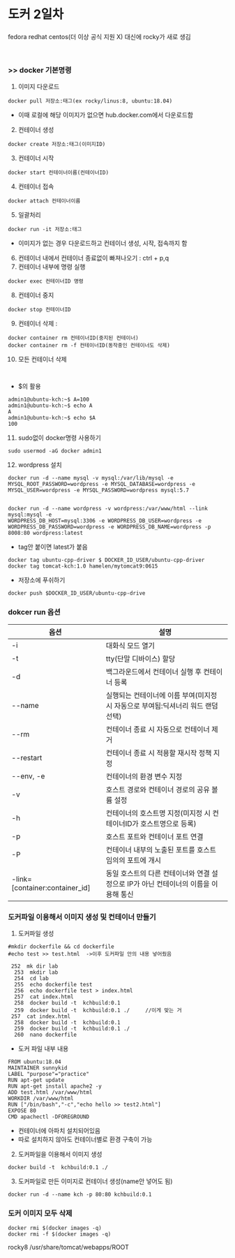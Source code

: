 # 도커 2일차

###
fedora
redhat
centos(더 이상 공식 지원 X) 대신에  rocky가 새로 생김

<br>

### >> docker 기본명령
1. 이미지 다운로드
```
docker pull 저장소:태그(ex rocky/linus:8, ubuntu:18.04)
```
   - 이때 로컬에 해당 이미지가 없으면 hub.docker.com에서 다운로드함
2. 컨테이너 생성 
```
docker create 저장소:태그(이미지ID)
```
3. 컨테이너 시작 
```
docker start 컨테이너이름(컨테이너ID)
```
4. 컨테이너 접속
```   
docker attach 컨테이너이름 
```
5. 일괄처리
``` 
docker run -it 저장소:태그 
```
 - 이미지가 없는 경우 다운로드하고 컨테이너 생성, 시작, 접속까지 함
6. 컨테이너 내에서 컨테이너 종료없이 빠져나오기 : ctrl + p,q
7. 컨테이너 내부에 명령 실행
``` 
docker exec 컨테이너ID 명령
```
8. 컨테이너 중지
```
docker stop 컨테이너ID
```
9.  컨테이너 삭제 : 
```
docker container rm 컨테이너ID(중지된 컨테이너)
docker container rm -f 컨테이너ID(동작중인 컨테이너도 삭제)
```
10.  모든 컨테이너 삭제
```


```

* $의 활용
```
admin1@ubuntu-kch:~$ A=100
admin1@ubuntu-kch:~$ echo A
A
admin1@ubuntu-kch:~$ echo $A
100
```

11. sudo없이 docker명령 사용하기
```
sudo usermod -aG docker admin1
```

12. wordpress 설치
```
docker run -d --name mysql -v mysql:/var/lib/mysql -e 
MYSQL_ROOT_PASSWORD=wordpress -e MYSQL_DATABASE=wordpress -e 
MYSQL_USER=wordpress -e MYSQL_PASSWORD=wordpress mysql:5.7


docker run -d --name wordpress -v wordpress:/var/www/html --link mysql:mysql -e 
WORDPRESS_DB_HOST=mysql:3306 -e WORDPRESS_DB_USER=wordpress -e 
WORDPRESS_DB_PASSWORD=wordpress -e WORDPRESS_DB_NAME=wordpress -p 
8008:80 wordpress:latest
```

* tag안 붙이면 latest가 붙음 
```
docker tag ubuntu-cpp-driver $ DOCKER_ID_USER/ubuntu-cpp-driver
docker tag tomcat-kch:1.0 hamelen/mytomcat9:0615
```

* 저장소에 푸쉬하기
```
docker push $DOCKER_ID_USER/ubuntu-cpp-drive
```



### dokcer run 옵션
옵션|설명
---|---
-i |대화식 모드 열기
-t |tty(단말 디바이스) 할당
-d | 백그라운드에서 컨테이너 실행 후 컨테이너 등록
--name | 실행되는 컨테이너에 이름 부여(미지정 시 자동으로 부여됨:딕셔너리 워드 랜덤 선택)
--rm | 컨테이너 종료 시 자동으로 컨테이너 제거
--restart | 컨테이너 종료 시 적용할 재시작 정책 지정
--env, -e |컨테이너의 환경 변수 지정
-v |호스트 경로와 컨테이너 경로의 공유 볼륨 설정
-h | 컨테이너의 호스트명 지정(미지정 시 컨테이너ID가 호스트명으로 등록)
-p | 호스트 포트와 컨테이너 포트 연결
-P | 컨테이너 내부의 노출된 포트를 호스트 임의의 포트에 개시
-link=[container:container_id] | 동일 호스트의 다른 컨테이너와 연결 설정으로 IP가 아닌 컨테이너의 이름을 이용해 통신


### 도커파일 이용해서 이미지 생성 및 컨테이너 만들기

1. 도커파일 생성
```
#mkdir dockerfile && cd dockerfile
#echo test >> test.html  ->이후 도커파일 안의 내용 넣어줬음
```
```
 252  mk dir lab
  253  mkdir lab
  254  cd lab
  255  echo dockerfile test
  256  echo dockerfile test > index.html
  257  cat index.html
  258  docker build -t  kchbuild:0.1
  259  docker build -t  kchbuild:0.1 ./     //이게 맞는 거
 257  cat index.html
  258  docker build -t  kchbuild:0.1
  259  docker build -t  kchbuild:0.1 ./
  260  nano dockerfile
```
* 도커 파일 내부 내용
```
FROM ubuntu:18.04
MAINTAINER sunnykid
LABEL "purpose"="practice"
RUN apt-get update
RUN apt-get install apache2 -y
ADD test.html /var/www/html
WORKDIR /var/www/html
RUN ["/bin/bash","-c","echo hello >> test2.html"]
EXPOSE 80
CMD apachectl -DFOREGROUND
```
* 컨테이너에 아파치 설치되어있음
* 따로 설치하지 않아도 컨테이너별로 환경 구축이 가능

2. 도커파일을 이용해서 이미지 생성
``` 
docker build -t  kchbuild:0.1 ./
```

3. 도커파일로 만든 이미지로 컨테이너 생성(name안 넣어도 됨)
```
docker run -d --name kch -p 80:80 kchbuild:0.1
```

### 도커 이미지 모두 삭제 
```
docker rmi $(docker images -q)
docker rmi -f $(docker images -q)
```

rocky8 /usr/share/tomcat/webapps/ROOT



